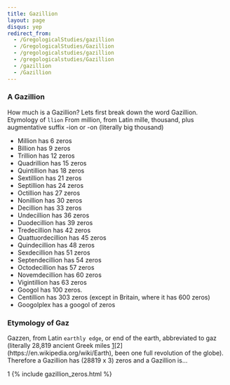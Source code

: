 ```yaml
---
title: Gazillion
layout: page
disqus: yep
redirect_from:
  - /GregologicalStudies/gazillion
  - /GregologicalStudies/Gazillion
  - /gregologicalstudies/gazillion
  - /gregologicalstudies/Gazillion
  - /gazillion
  - /Gazillion
---
```

### A Gazillion

How much is a Gazillion? Lets first break down the word Gazillion. Etymology of `llion`
From million, from Latin mille, thousand, plus augmentative suffix -ion or -on (literally big thousand)

  * Million has 6 zeros
  * Billion has 9 zeros
  * Trillion has 12 zeros
  * Quadrillion has 15 zeros
  * Quintillion has 18 zeros
  * Sextillion has 21 zeros
  * Septillion has 24 zeros
  * Octillion has 27 zeros
  * Nonillion has 30 zeros
  * Decillion has 33 zeros
  * Undecillion has 36 zeros
  * Duodecillion has 39 zeros
  * Tredecillion has 42 zeros
  * Quattuordecillion has 45 zeros
  * Quindecillion has 48 zeros
  * Sexdecillion has 51 zeros
  * Septendecillion has 54 zeros
  * Octodecillion has 57 zeros
  * Novemdecillion has 60 zeros
  * Vigintillion has 63 zeros
  * Googol has 100 zeros.
  * Centillion has 303 zeros (except in Britain, where it has 600 zeros)
  * Googolplex has a googol of zeros  

### Etymology of Gaz

Gazzen, from Latin `earthly edge`, or end of the earth, abbreviated to gaz (literally 28,819 ancient Greek miles [1](http://units.wikia.com/wiki/Mile_(Attic_Greek))[2](https://en.wikipedia.org/wiki/Earth), been one full revolution of the globe). Therefore a Gazillion has (28819 x 3) zeros and a Gazillion is...

1 {% include gazillion_zeros.html %}
